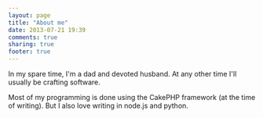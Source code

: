 ```yaml
---
layout: page
title: "About me"
date: 2013-07-21 19:39
comments: true
sharing: true
footer: true
---
```

In my spare time, I'm a dad and devoted husband. At any other time I'll usually be crafting software.

Most of my programming is done using the CakePHP framework (at the time of writing). But I also love writing in
node.js and python.
